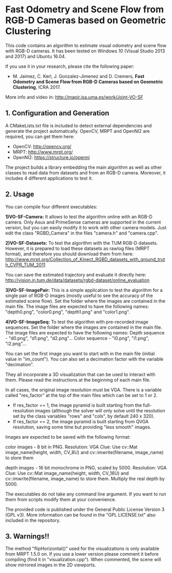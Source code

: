 # Fast Odometry and Scene Flow from RGB-D Cameras based on Geometric Clustering

This code contains an algorithm to estimate visual odometry and scene flow with RGB-D cameras.
It has been tested on Windows 10 (Visual Studio 2013 and 2017) and Ubuntu 16.04.

If you use it in your research, please cite the following paper:  
* M. Jaimez, C. Kerl, J. Gonzalez-Jimenez and D. Cremers, **Fast Odometry and Scene Flow from RGB-D Cameras based on Geometric Clustering**, ICRA 2017.  

More info and video in:
http://mapir.isa.uma.es/work/Joint-VO-SF
  
  
## 1. Configuration and Generation

A CMakeLists.txt file is included to detect external dependencies and generate the project automatically. OpenCV, MRPT and OpenNI2 are required, you can get them here:
- OpenCV: http://opencv.org/
- MRPT: http://www.mrpt.org/
- OpenNI2: https://structure.io/openni
 
The project builds a library embedding the main algorithm as well as other classes to read data from datasets and from an RGB-D camera. Moreover, it includes 4 different applications to test it. 



## 2. Usage

You can compile four different executables:

**1)VO-SF-Camera:** It allows to test the algorithm online with an RGB-D camera. Only Asus and PrimeSense cameras are supported in the current version, but you can easily modify it to work with other camera models. Just edit the class "RGBD_Camera" in the files "camera.h" and "camera.cpp". 

**2)VO-SF-Datasets:** To test the algorithm with the TUM RGB-D datasets. However, it is prepared to load these datasets as rawlog files (MRPT format), and therefore you should download them from here:  
http://www.mrpt.org/Collection_of_Kinect_RGBD_datasets_with_ground_truth_CVPR_TUM_2011

You can save the estimated trajectory and evaluate it directly here:  
http://vision.in.tum.de/data/datasets/rgbd-dataset/online_evaluation

**3)VO-SF-ImagePair:** This is a simple application to test the algorithm for a single pair of RGB-D images (mostly useful to see the accuracy of the estimated scene flow). Set the folder where the images are contained in the main file. The image files are expected to have the following names: "depth0.png", "color0.png", "depth1.png" and "color1.png".

**4)VO-SF-ImageSeq:** To test the algorithm with pre-recorded image sequences. Set the folder where the images are contained in the main file. The image files are expected to have the following names: 
Depth sequence - "d0.png", "d1.png", "d2.png"...
Color sequence - "i0.png", "i1.png", "i2.png"...

You can set the first image you want to start with in the main file (initial value in "im_count").
You can also set a decimation factor with the variable "decimation".   
    
     
     
They all incorporate a 3D visualization that can be used to interact with them. Please read the instructions at the beginning of each main file.

In all cases, the original image resolution must be VGA. There is a variable called "res_factor" at the top of the main files which can be set to 1 or 2. 
- If res_factor == 1, the image pyramid is built starting from the full-resolution images (although the solver will only solve until the resolution set by the class variables "rows" and "cols", by default 240 x 320).
- If res_factor == 2, the image pyramid is built starting from QVGA resolution, saving some time but providing "less smooth" images.

Images are expected to be saved with the following format:

color images - 8 bit in PNG. Resolution: VGA
               Clue: Use cv::Mat image_name(height, width, CV_8U) and
                         cv::imwrite(filename, image_name) to store them
					
depth images - 16 bit monochrome in PNG, scaled by 5000. Resolution: VGA
               Clue: Use cv::Mat image_name(height, width, CV_16U) and
                     cv::imwrite(filename, image_name) to store them.
                     Multiply the real depth by 5000.

       
The executables do not take any command line argument. If you want to run them from scripts modify them at your convenience.
      
      
      
The provided code is published under the General Public License Version 3 (GPL v3). More information can be found in the "GPL LICENSE.txt" also included in the repository.


 ## 3. Warnings!!

The method "flipHorizontal()" used for the visualizations is only available from MRPT 1.5.0 on. If you use a lower version please comment it before compiling (find it in "visualization.cpp"). When commented, the scene will show mirrored images in the 2D viewports.
